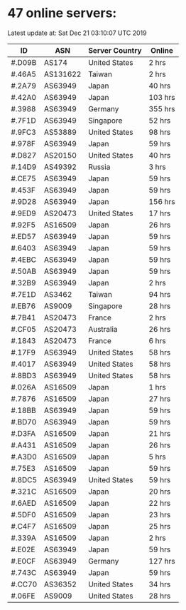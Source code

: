 # 47 online servers:

Latest update at: Sat Dec 21 03:10:07 UTC 2019

| ID | ASN | Server Country | Online |
| -- | --- | -------------- | ------ |
| #.D09B | AS174 | United States | 2 hrs |
| #.46A5 | AS131622 | Taiwan | 2 hrs |
| #.2A79 | AS63949 | Japan | 40 hrs |
| #.42A0 | AS63949 | Japan | 103 hrs |
| #.3988 | AS63949 | Germany | 355 hrs |
| #.7F1D | AS63949 | Singapore | 52 hrs |
| #.9FC3 | AS53889 | United States | 98 hrs |
| #.978F | AS63949 | Japan | 59 hrs |
| #.D827 | AS20150 | United States | 40 hrs |
| #.14D9 | AS49392 | Russia | 3 hrs |
| #.CE75 | AS63949 | Japan | 59 hrs |
| #.453F | AS63949 | Japan | 59 hrs |
| #.9D28 | AS63949 | Japan | 156 hrs |
| #.9ED9 | AS20473 | United States | 17 hrs |
| #.92F5 | AS16509 | Japan | 26 hrs |
| #.ED57 | AS63949 | Japan | 59 hrs |
| #.6403 | AS63949 | Japan | 59 hrs |
| #.4EBC | AS63949 | Japan | 59 hrs |
| #.50AB | AS63949 | Japan | 59 hrs |
| #.32B9 | AS63949 | Japan | 2 hrs |
| #.7E1D | AS3462 | Taiwan | 94 hrs |
| #.EB76 | AS9009 | Singapore | 28 hrs |
| #.7B41 | AS20473 | France | 2 hrs |
| #.CF05 | AS20473 | Australia | 26 hrs |
| #.1843 | AS20473 | France | 6 hrs |
| #.17F9 | AS63949 | United States | 58 hrs |
| #.4017 | AS63949 | United States | 58 hrs |
| #.8BD3 | AS63949 | United States | 58 hrs |
| #.026A | AS16509 | Japan | 1 hrs |
| #.7876 | AS16509 | Japan | 27 hrs |
| #.18BB | AS63949 | Japan | 59 hrs |
| #.BD70 | AS63949 | Japan | 59 hrs |
| #.D3FA | AS16509 | Japan | 21 hrs |
| #.A431 | AS16509 | Japan | 26 hrs |
| #.A3D0 | AS16509 | Japan | 5 hrs |
| #.75E3 | AS16509 | Japan | 59 hrs |
| #.8DC5 | AS63949 | United States | 59 hrs |
| #.321C | AS16509 | Japan | 20 hrs |
| #.6AED | AS16509 | Japan | 22 hrs |
| #.5DF0 | AS16509 | Japan | 23 hrs |
| #.C4F7 | AS16509 | Japan | 25 hrs |
| #.339A | AS16509 | Japan | 2 hrs |
| #.E02E | AS63949 | Japan | 59 hrs |
| #.E0CF | AS63949 | Germany | 127 hrs |
| #.743C | AS63949 | Japan | 59 hrs |
| #.CC70 | AS36352 | United States | 34 hrs |
| #.06FE | AS9009 | United States | 28 hrs |

